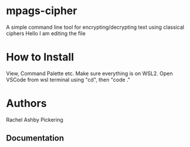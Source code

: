 # mpags-cipher
A simple command line tool for encrypting/decrypting text using classical ciphers
Hello I am editing the file

How to Install
====================
View, Command Palette etc. Make sure everything is on WSL2. Open VSCode from wsl terminal using "cd", then "code ."

Authors
====================
Rachel Ashby Pickering

Documentation
---------------------


